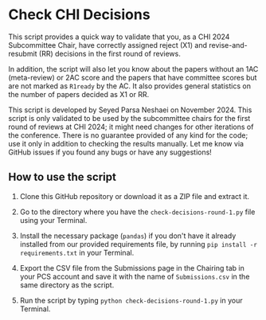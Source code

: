 # Check CHI Decisions

This script provides a quick way to validate that you, as a CHI 2024 Subcommittee Chair, have correctly assigned reject (X1) and revise-and-resubmit (RR) decisions in the first round of reviews.

In addition, the script will also let you know about the papers without an 1AC (meta-review) or 2AC score and the papers that have committee scores but are not marked as `R1ready` by the AC. It also provides general statistics on the number of papers decided as X1 or RR.

This script is developed by Seyed Parsa Neshaei on November 2024. This script is only validated to be used by the subcommittee chairs for the first round of reviews at CHI 2024; it might need changes for other iterations of the conference. There is no guarantee provided of any kind for the code; use it only in addition to checking the results manually. Let me know via GitHub issues if you found any bugs or have any suggestions!

## How to use the script

1. Clone this GitHub repository or download it as a ZIP file and extract it.

2. Go to the directory where you have the `check-decisions-round-1.py` file using your Terminal.

3. Install the necessary package (`pandas`) if you don't have it already installed from our provided requirements file, by running `pip install -r requirements.txt` in your Terminal.

4. Export the CSV file from the Submissions page in the Chairing tab in your PCS account and save it with the name of `Submissions.csv` in the same directory as the script.

5. Run the script by typing `python check-decisions-round-1.py` in your Terminal.

